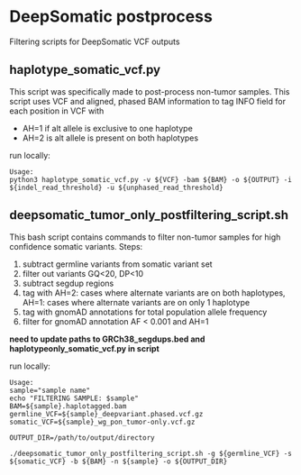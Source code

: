 # DeepSomatic postprocess
Filtering scripts for DeepSomatic VCF outputs

## haplotype_somatic_vcf.py
This script was specifically made to post-process non-tumor samples.
This script uses VCF and aligned, phased BAM information to tag INFO field for each position in VCF with 
- AH=1 if alt allele is exclusive to one haplotype
- AH=2 is alt allele is present on both haplotypes

run locally:
```
Usage:
python3 haplotype_somatic_vcf.py -v ${VCF} -bam ${BAM} -o ${OUTPUT} -i ${indel_read_threshold} -u ${unphased_read_threshold}
```
## deepsomatic_tumor_only_postfiltering_script.sh
This bash script contains commands to filter non-tumor samples for high confidence somatic variants.
Steps:
1. subtract germline variants from somatic variant set
2. filter out variants GQ<20, DP<10
3. subtract segdup regions
4. tag with AH=2: cases where alternate variants are on both haplotypes, AH=1: cases where alternate variants are on only 1 haplotype
5. tag with gnomAD annotations for total population allele frequency
6. filter for gnomAD annotation AF < 0.001 and AH=1

**need to update paths to GRCh38_segdups.bed and haplotypeonly_somatic_vcf.py in script**

run locally:
```
Usage:
sample="sample name"
echo "FILTERING SAMPLE: $sample"
BAM=${sample}.haplotagged.bam
germline_VCF=${sample}_deepvariant.phased.vcf.gz
somatic_VCF=${sample}_wg_pon_tumor-only.vcf.gz

OUTPUT_DIR=/path/to/output/directory

./deepsomatic_tumor_only_postfiltering_script.sh -g ${germline_VCF} -s ${somatic_VCF} -b ${BAM} -n ${sample} -o ${OUTPUT_DIR}
```
